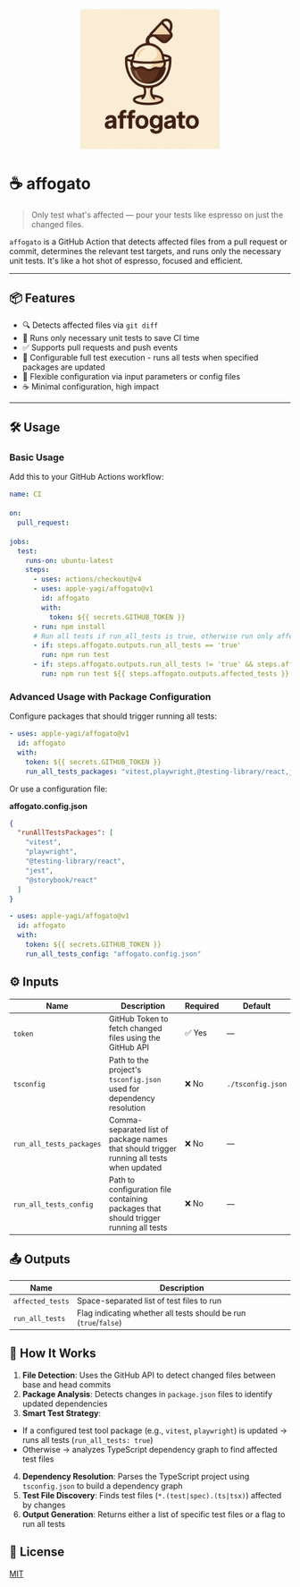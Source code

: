 <div align="center">
  <img src="logo/affogato.jpg" alt="affogato" width="250">
</div>

# ☕️ affogato

> Only test what's affected — pour your tests like espresso on just the changed files.

`affogato` is a GitHub Action that detects affected files from a pull request or commit, determines the relevant test targets, and runs only the necessary unit tests. It's like a hot shot of espresso, focused and efficient.

---

## 📦 Features

- 🔍 Detects affected files via `git diff`
- 🚀 Runs only necessary unit tests to save CI time
- ✅ Supports pull requests and push events
- 🧪 Configurable full test execution - runs all tests when specified packages are updated
- 📝 Flexible configuration via input parameters or config files
- ☕️ Minimal configuration, high impact

---

## 🛠 Usage

### Basic Usage

Add this to your GitHub Actions workflow:

```yaml
name: CI

on:
  pull_request:

jobs:
  test:
    runs-on: ubuntu-latest
    steps:
      - uses: actions/checkout@v4
      - uses: apple-yagi/affogato@v1
        id: affogato
        with:
          token: ${{ secrets.GITHUB_TOKEN }}
      - run: npm install
      # Run all tests if run_all_tests is true, otherwise run only affected tests
      - if: steps.affogato.outputs.run_all_tests == 'true'
        run: npm run test
      - if: steps.affogato.outputs.run_all_tests != 'true' && steps.affogato.outputs.affected_tests != ''
        run: npm run test ${{ steps.affogato.outputs.affected_tests }}
```

### Advanced Usage with Package Configuration

Configure packages that should trigger running all tests:

```yaml
- uses: apple-yagi/affogato@v1
  id: affogato
  with:
    token: ${{ secrets.GITHUB_TOKEN }}
    run_all_tests_packages: "vitest,playwright,@testing-library/react,jest"
```

Or use a configuration file:

**affogato.config.json**

```json
{
  "runAllTestsPackages": [
    "vitest",
    "playwright",
    "@testing-library/react",
    "jest",
    "@storybook/react"
  ]
}
```

```yaml
- uses: apple-yagi/affogato@v1
  id: affogato
  with:
    token: ${{ secrets.GITHUB_TOKEN }}
    run_all_tests_config: "affogato.config.json"
```

## ⚙️ Inputs

| Name                     | Description                                                                              | Required | Default           |
| ------------------------ | ---------------------------------------------------------------------------------------- | -------- | ----------------- |
| `token`                  | GitHub Token to fetch changed files using the GitHub API                                 | ✅ Yes   | —                 |
| `tsconfig`               | Path to the project's `tsconfig.json` used for dependency resolution                     | ❌ No    | `./tsconfig.json` |
| `run_all_tests_packages` | Comma-separated list of package names that should trigger running all tests when updated | ❌ No    | —                 |
| `run_all_tests_config`   | Path to configuration file containing packages that should trigger running all tests     | ❌ No    | —                 |

## 📤 Outputs

| Name             | Description                                                      |
| ---------------- | ---------------------------------------------------------------- |
| `affected_tests` | Space-separated list of test files to run                        |
| `run_all_tests`  | Flag indicating whether all tests should be run (`true`/`false`) |

## 🧪 How It Works

1. **File Detection**: Uses the GitHub API to detect changed files between base and head commits
2. **Package Analysis**: Detects changes in `package.json` files to identify updated dependencies
3. **Smart Test Strategy**:

- If a configured test tool package (e.g., `vitest`, `playwright`) is updated → runs all tests (`run_all_tests: true`)
- Otherwise → analyzes TypeScript dependency graph to find affected test files

4. **Dependency Resolution**: Parses the TypeScript project using `tsconfig.json` to build a dependency graph
5. **Test File Discovery**: Finds test files (`*.(test|spec).(ts|tsx)`) affected by changes
6. **Output Generation**: Returns either a list of specific test files or a flag to run all tests

## 📄 License

[MIT](/LICENSE)
